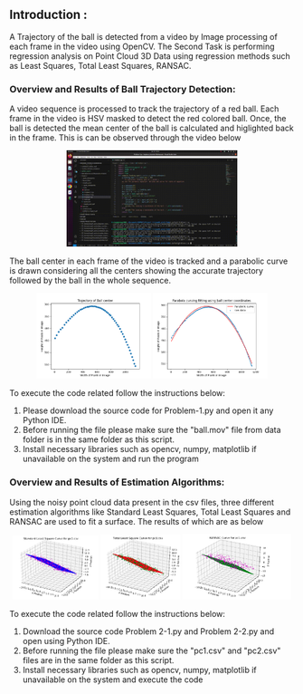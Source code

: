 ## Introduction : 
A Trajectory of the ball is detected from a video by Image processing of each frame in the video using OpenCV. The Second Task is performing regression analysis on Point Cloud 3D Data using regression methods such as Least Squares, Total Least Squares, RANSAC.

### Overview and Results of Ball Trajectory Detection:

A video sequence is processed to track the trajectory of a red ball. Each frame in the video is HSV masked to detect the red colored ball. Once, the ball is detected the mean center of the ball is calculated and higlighted back in the frame. This is can be observed through the video below

<p align="center">
<img width="60%" alt="Result Video" src="results/ball_trajectory.gif">
</p>

The ball center in each frame of the video is tracked and a parabolic curve is drawn considering all the centers showing the accurate trajectory followed by the ball in the whole sequence.

<p align="center">
  <img width="40%" alt="Trajectory1" src="results/trajectory.png">
  <img width="40%" alt="Trajectory2" src="results/parabola.png">
</p>

To execute the code related follow the instructions below: 

1. Please download the source code for Problem-1.py and open it any Python IDE.
2. Before running the file please make sure the "ball.mov" file from data folder is in the same folder as this script.
3. Install necessary libraries such as opencv, numpy, matplotlib if unavailable on the system and run the program

### Overview and Results of Estimation Algorithms:

Using the noisy point cloud data present in the csv files, three different estimation algorithms like Standard Least Squares, Total Least Squares and RANSAC are used to fit a surface. The results of which are as below

<p align="center">
  <img width="30%" alt="SLS" src="results/standardleastsquare.png">
  <img width="28%" alt="TLS" src="results/totalleastsquare.png">
  <img width="38%" alt="RANSAC" src="results/RANSAC.png">
</p>

To execute the code related follow the instructions below: 
1. Download the source code Problem 2-1.py and Problem 2-2.py and open using Python IDE.
2. Before running the file please make sure the "pc1.csv" and "pc2.csv" files are in the same folder as this script.
3. Install necessary libraries such as opencv, numpy, matplotlib if unavailable on the system and execute the code

